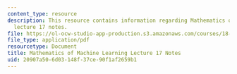```yaml
---
content_type: resource
description: This resource contains information regarding Mathematics of machine learning
  lecture 17 notes.
file: https://ol-ocw-studio-app-production.s3.amazonaws.com/courses/18-657-mathematics-of-machine-learning-fall-2015/20907a506d03148f37ce90f1af2659b1_MIT18_657F15_L17.pdf
file_type: application/pdf
resourcetype: Document
title: Mathematics of Machine Learning Lecture 17 Notes
uid: 20907a50-6d03-148f-37ce-90f1af2659b1
---
```

